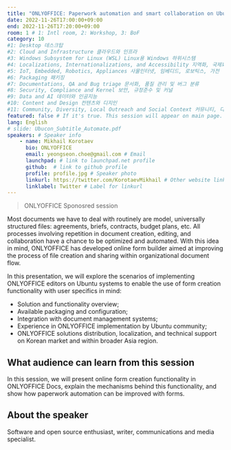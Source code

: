 ```yaml
---
title: "ONLYOFFICE: Paperwork automation and smart collaboration on Ubuntu"
date: 2022-11-26T17:00:00+09:00
end: 2022-11-26T17:20:00+09:00
room: 1 # 1: Intl room, 2: Workshop, 3: BoF
category: 10
#1: Desktop 데스크탑
#2: Cloud and Infrastructure 클라우드와 인프라
#3: Windows Subsystem for Linux (WSL) Linux용 Windows 하위시스템
#4: Localizations, Internationalizations, and Accessibility 지역화, 국제화 및 접근성
#5: IoT, Embedded, Robotics, Appliances 사물인터넷, 임베디드, 로보틱스, 가전
#6: Packaging 패키징
#7: Documentations, QA and Bug triage 문서화, 품질 관리 및 버그 분류
#8: Security, Compliance and Kernel 보안, 규정준수 및 커널
#9: Data and AI 데이터와 인공지능
#10: Content and Design 컨텐츠와 디지인
#11: Community, Diversity, Local Outreach and Social Context 커뮤니티, 다양성, 지역 사회 협력과 사회적 관점
featured: false # If it's true. This session will appear on main page.
lang: English
# slide: Ubucon_Subtitle_Automate.pdf
speakers: # Speaker info
    - name: Mikhail Korotaev
      bio: ONLYOFFICE
      email: yeongseon.choe@gmail.com # Email
      launchpad: # link to launchpad.net profile
      github:  # link to github profile
      profile: profile.jpg # Speaker photo
      linkurl: https://twitter.com/KorotaevMikhail # Other website link url
      linklabel: Twitter # Label for linkurl
---
```


> ONLYOFFICE Sponosred session

Most documents we have to deal with routinely are model, universally structured files: agreements, briefs, contracts, budget plans, etc. All processes involving repetition in document creation, editing, and collaboration have a chance to be optimized and automated. With this idea in mind, ONLYOFFICE has developed online form builder aimed at improving the process of file creation and sharing within organizational document flow. 

In this presentation, we will explore the scenarios of implementing ONLYOFFICE editors on Ubuntu systems to enable the use of form creation functionality with user specifics in mind:

- Solution and functionality overview;
- Available packaging and configuration;
- Integration with document management systems;
- Experience in ONLYOFFICE implementation by Ubuntu community;
- ONLYOFFICE solutions distribution, localization, and technical support on Korean market and within broader Asia region.

## What audience can learn from this session
In this session, we will present online form creation functionality in ONLYOFFICE Docs, explain the mechanisms behind this functionality, and show how paperwork automation can be improved with forms.

## About the speaker
Software and open source enthusiast, writer, communications and media specialist. 